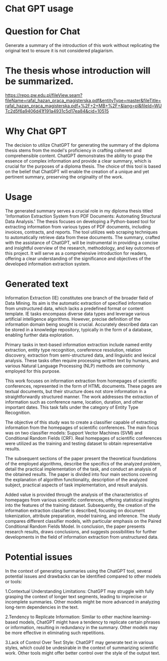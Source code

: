 
# Chat GPT usage

# Question for Chat
Generate a summary of the introduction of this work without replicating the original text to ensure it is not considered plagiarism.

# The thesis whose introduction will be summarized.
https://repo.pw.edu.pl/fileView.seam?fileName=rafal_hazan_praca_magisterska.pdf&entityType=master&fileTitle=rafal_hazan_praca_magisterska.pdf+%2F+2+MB+%2F+&lang=pl&fileId=WUTc2d5f6a9406d41f191a4931c5d17ea84&cid=10515

# Why Chat GPT
The decision to utilize ChatGPT for generating the summary of the diploma thesis stems from the model's proficiency in crafting coherent and comprehensible content. ChatGPT demonstrates the ability to grasp the essence of complex information and provide a clear summary, which is crucial for the purposes of a diploma thesis. The choice of this tool is based on the belief that ChatGPT will enable the creation of a unique and yet pertinent summary, preserving the originality of the work.

# Usage
The generated summary serves a crucial role in my diploma thesis titled 'Information Extraction System from PDF Documents: Automating Structural Data Analysis.' The thesis focuses on developing a Python-based tool for extracting information from various types of PDF documents, including invoices, contracts, and reports. The tool utilizes web scraping techniques to automatically retrieve data from these documents. The summary, crafted with the assistance of ChatGPT, will be instrumental in providing a concise and insightful overview of the research, methodology, and key outcomes of this project. It will serve as a comprehensive introduction for readers, offering a clear understanding of the significance and objectives of the developed information extraction system.

# Generated text
Information Extraction (IE) constitutes one branch of the broader field of Data Mining. Its aim is the automatic extraction of specified information from unstructured data, which lacks a predefined format or content template. IE tasks encompass diverse data types and leverage various artificial intelligence algorithms. However, precise definition of the information domain being sought is crucial. Accurately described data can be stored in a knowledge repository, typically in the form of a database, enabling further data exploration.

Primary tasks in text-based information extraction include named entity extraction, entity type recognition, coreference resolution, relation discovery, extraction from semi-structured data, and linguistic and lexical analysis. These tasks often require processing written text by humans, and various Natural Language Processing (NLP) methods are commonly employed for this purpose.

This work focuses on information extraction from homepages of scientific conferences, represented in the form of HTML documents. These pages are textual documents, but their structure does not store information in a straightforwardly structured manner. The work addresses the extraction of information such as conference name, location, duration, and other important dates. This task falls under the category of Entity Type Recognition.

The objective of this study was to create a classifier capable of extracting information from the homepages of scientific conferences. The main focus was on two classifier models: Support Vector Machines (SVM) and Conditional Random Fields (CRF). Real homepages of scientific conferences were utilized as the training and testing dataset to obtain representative results.

The subsequent sections of the paper present the theoretical foundations of the employed algorithms, describe the specifics of the analyzed problem, detail the practical implementation of the task, and conduct an analysis of the obtained results. The paper is divided into four main sections covering the explanation of algorithm functionality, description of the analyzed subject, practical aspects of task implementation, and result analysis.

Added value is provided through the analysis of the characteristics of homepages from various scientific conferences, offering statistical insights into the features of the training dataset. Subsequently, the creation of the information extraction classifier is described, focusing on document tokenization, attribute preparation, model training, and inference. The study compares different classifier models, with particular emphasis on the Paired Conditional Random Fields Model. In conclusion, the paper presents research results, draws conclusions, and suggests possibilities for further developments in the field of information extraction from unstructured data.

# Potential issues
In the context of generating summaries using the ChatGPT tool, several potential issues and drawbacks can be identified compared to other models or tools:

1.Contextual Understanding Limitations: ChatGPT may struggle with fully grasping the context of longer text segments, leading to imprecise or incomplete summaries. Other models might be more advanced in analyzing long-term dependencies in the text.

2.Tendency to Replicate Information: Similar to other machine learning-based models, ChatGPT might have a tendency to replicate certain phrases or information, resulting in redundancy in the summary. Other models may be more effective in eliminating such repetitions.

3.Lack of Control Over Text Style: ChatGPT may generate text in various styles, which could be undesirable in the context of summarizing scientific work. Other tools might offer better control over the style of the output text.
